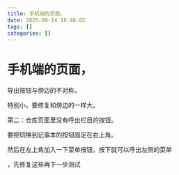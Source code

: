 ```yaml
---
title: 手机端的页面，
date: 2025-09-14 18:48:02
tags: []
categories: []
---
```


# 手机端的页面，

导出按钮与傍边的不对称，

特别小，要修复和傍边的一样大。

第二：仓库页面里没有呼出栏目的按钮。

要把切换到记事本的按钮固定在右上角。

然后在左上角加入一下菜单按钮，按下就可以呼出左侧的菜单


，先修复这些再下一步测试
